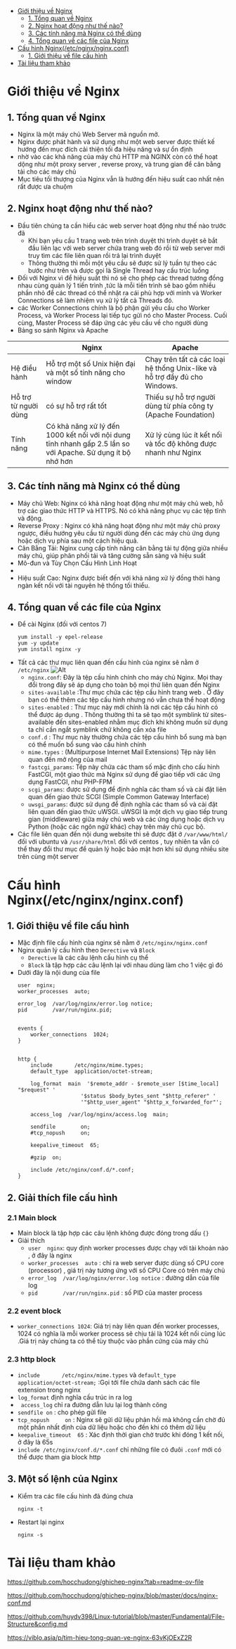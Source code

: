 - [Giới thiệu về Nginx](#giới-thiệu-về-nginx)
  - [1. Tổng quan về Nginx](#1-tổng-quan-về-nginx)
  - [2. Nginx hoạt động như thế nào?](#2-nginx-hoạt-động-như-thế-nào)
  - [3. Các tính năng mà Nginx có thể dùng](#3-các-tính-năng-mà-nginx-có-thể-dùng)
  - [4. Tổng quan về các file của Nginx](#4-tổng-quan-về-các-file-của-nginx)
- [Cấu hình Nginx(/etc/nginx/nginx.conf)](#cấu-hình-nginxetcnginxnginxconf)
  - [1. Giới thiệu về file cấu hình](#1-giới-thiệu-về-file-cấu-hình)
- [Tài liệu tham khảo](#tài-liệu-tham-khảo)
# Giới thiệu về Nginx
## 1. Tổng quan về Nginx
- Nginx là một máy chủ Web Server mã nguồn mở.
- Nginx được phát hành và sử dụng như một web server được thiết kế hướng đến mục đích cải thiện tối đa hiệu năng và sự ổn định
- nhờ vào các khả năng của máy chủ HTTP mà NGINX còn có thể hoạt dộng như một proxy server , reverse proxy, và trung gian để cân bằng tải cho các máy chủ
- Mục tiêu tối thượng của Nginx vẫn là hướng đến hiệu suất cao nhất nên rất được ưa chuộm
## 2. Nginx hoạt động như thế nào?
- Đầu tiên chúng ta cần hiểu các web server hoạt động như thế nào trước đã
  - Khi bạn yêu cầu 1 trang web trên trình duyệt thì trình duyệt sẽ bắt đầu liên lạc với web server chứa trang web đó rồi từ web server mới truy tìm các file liên quan rồi trả lại trình duyệt
  - Thông thường thì mỗi một yêu cầu sẽ được sử lý tuần tự theo các bước như trên và được gọi là Single Thread hay cấu trúc luồng
- Đối với Nginx vì để hiệu suất thì nó sẽ cho phép các thread tương đồng nhau cùng quản lý 1 tiến trình ,tức là mỗi tiến trình sẽ bao gồm nhiều phần nhỏ để các thread có thể nhặt ra cái phù hợp với mình và Worker Connections sẽ làm nhiệm vụ xử lý tất cả Threads đó.
- các Worker Connections chính là bộ phận gửi yêu cầu cho Worker Process, và Worker Process lại tiếp tục gửi nó cho Master Process. Cuối cùng, Master Process sẽ đáp ứng các yêu cầu về cho người dùng
- Bảng so sánh Nginx và Apache

||Nginx|Apache|
|-|----|------|
|Hệ điều hành|Hỗ trợ một số Unix hiện đại và một số tính năng cho window|Chạy trên tất cả các loại hệ thống Unix-like và hỗ trợ đầy đủ cho Windows.|
|Hỗ trợ từ người dùng|có sự hỗ trợ rất tốt|Thiếu sự hỗ trợ người dùng từ phía công ty (Apache Foundation)|
|Tính năng|Có khả năng xử lý đến 1000 kết nối với nội dung tĩnh nhanh gấp 2.5 lần so với Apache. Sử dụng ít bộ nhớ hơn|Xử lý cùng lúc ít kết nối và tốc độ không được nhanh như Nginx|

## 3. Các tính năng mà Nginx có thể dùng
- Máy chủ Web: Nginx có khả năng hoạt động như một máy chủ web, hỗ trợ các giao thức HTTP và HTTPS. Nó có khả năng phục vụ các tệp tĩnh và động.
- Reverse Proxy : Nginx có khả năng hoạt động như một máy chủ proxy ngược, điều hướng yêu cầu từ người dùng đến các máy chủ ứng dụng hoặc dịch vụ phía sau một cách hiệu quả.
- Cân Bằng Tải: Nginx cung cấp tính năng cân bằng tải tự động giữa nhiều máy chủ, giúp phân phối tải và tăng cường sẵn sàng và hiệu suất
- Mô-đun và Tùy Chọn Cấu Hình Linh Hoạt
- 
- Hiệu suất Cao: Nginx được biết đến với khả năng xử lý đồng thời hàng ngàn kết nối với tài nguyên hệ thống tối thiểu.
## 4. Tổng quan về các file của Nginx
- Để cài Nginx (đối với centos 7)
  ```
  yum install -y epel-release
  yum -y update
  yum install nginx -y
  ```
- Tất cả các thư mục liên quan đến cấu hình của nginx sẽ nằm ở `/etc/nginx` 
  ![Alt](/thuctap/anh/Screenshot_685.png)
  - `nginx.conf`: Đây là tệp cấu hình chính cho máy chủ Nginx. Mọi thay đổi trong đây sẽ áp dụng cho toàn bộ mọi thứ liên quan đến Nginx
  - `sites-available` :Thư mục chứa các tệp cấu hình trang web . Ở đây bạn có thể thêm các tệp cấu hình nhưng nó vẫn chưa thể hoạt động
  - `sites-enabled` : Thư mục này mới chính là nơi các tệp cấu hình có thể được áp dụng . Thông thường thì ta sẽ tạo một symblink từ sites-available đến sites-enabled nhằm mục đích khi không muốn sử dụng ta chỉ cần ngắt symblink chứ không cần xóa file
  - `conf.d` : Thư mục này thường chứa các tệp cấu hình bổ sung mà bạn có thể muốn bổ sung vào cấu hình chính
  - `mime.types` : (Multipurpose Internet Mail Extensions) Tệp này liên quan đến mở rộng của mail
  - `fastcgi_params`: Tệp này chứa các tham số mặc định cho cấu hình FastCGI, một giao thức mà Nginx sử dụng để giao tiếp với các ứng dụng FastCGI, như PHP-FPM
  - `scgi_params`: được sử dụng để định nghĩa các tham số và cài đặt liên quan đến giao thức SCGI (Simple Common Gateway Interface)
  - `uwsgi_params`:  được sử dụng để định nghĩa các tham số và cài đặt liên quan đến giao thức uWSGI. uWSGI là một dịch vụ giao tiếp trung gian (middleware) giữa máy chủ web và các ứng dụng hoặc dịch vụ Python (hoặc các ngôn ngữ khác) chạy trên máy chủ cục bộ.
- Các file liên quan đến nội dung website thì sẽ được đặt ở `/var/www/html/` đối với ubuntu và `/usr/share/html` đối với centos , tuy nhiên ta vẫn có thể thay đổi thư mục để quản lý hoặc bảo mật hơn khi sử dụng nhiều site trên cùng một server
# Cấu hình Nginx(/etc/nginx/nginx.conf)
## 1. Giới thiệu về file cấu hình
- Mặc định file cấu hình của nginx sẽ nằm ở `/etc/nginx/nginx.conf`
- Nginx quản lý cấu hình theo `Derective` và `Block`
  - `Derective` là các câu lệnh cấu hình cụ thể
  - `Block` là tập hợp các câu lệnh lại với nhau dùng làm cho 1 việc gì đó
- Dưới đây là nội dung của file
    ```
    user  nginx;
    worker_processes  auto;

    error_log  /var/log/nginx/error.log notice;
    pid        /var/run/nginx.pid;


    events {
        worker_connections  1024;
    }


    http {
        include       /etc/nginx/mime.types;
        default_type  application/octet-stream;

        log_format  main  '$remote_addr - $remote_user [$time_local] "$request" '
                        '$status $body_bytes_sent "$http_referer" '
                        '"$http_user_agent" "$http_x_forwarded_for"';

        access_log  /var/log/nginx/access.log  main;

        sendfile        on;
        #tcp_nopush     on;

        keepalive_timeout  65;

        #gzip  on;

        include /etc/nginx/conf.d/*.conf;
    }
  ```
## 2. Giải thích file cấu hình
### 2.1 Main block
- Main block là tập hợp các câu lệnh không được đóng trong dấu `{}` 
- Giải thích
  - `user  nginx`: quy định worker processes được chạy với tài khoản nào , ở đây là nginx
  - `worker_processes  auto` : chỉ ra web server được dùng số CPU core (processor) , giá trị này tương ứng với số CPU Core có trên máy chủ
  - `error_log  /var/log/nginx/error.log notice` : đường dẫn của file log
  - `pid        /var/run/nginx.pid` : số PID của master process
### 2.2 event block
- `worker_connections 1024`: Giá trị này liên quan đến worker processes, 1024 có nghĩa là mỗi worker process sẽ chịu tải là 1024 kết nối cùng lúc .Giá trị này chúng ta có thể tùy thuộc vào phần cứng của máy chủ 

### 2.3 http block
- `include       /etc/nginx/mime.types` và `default_type  application/octet-stream;` :Gọi tới file chứa danh sách các file extension trong nginx
- `log_format` định nghĩa cấu trúc in ra log
- ` access_log` chỉ ra đường dẫn lưu lại log thành công
- `sendfile on` : cho phép gửi file
- `tcp_nopush     on` : Nginx sẽ gửi dữ liệu phản hồi mà không cần chờ đủ một phần nhất định của dữ liệu hoặc cho đến khi có thêm dữ liệu
- `keepalive_timeout  65` :  Xác định thời gian chờ trước khi đóng 1 kết nối, ở đây là 65s
- `include /etc/nginx/conf.d/*.conf` chỉ những file có đuôi `.conf` mới có thể được tham gia block http

## 3. Một số lệnh của Nginx
- Kiểm tra các file cấu hình đã đúng chưa
  ```
  nginx -t
  ```
- Restart lại nginx
  ```
  nginx -s
  ```
# Tài liệu tham khảo
https://github.com/hocchudong/ghichep-nginx?tab=readme-ov-file

https://github.com/hocchudong/ghichep-nginx/blob/master/docs/nginx-conf.md

https://github.com/huydv398/Linux-tutorial/blob/master/Fundamental/File-Structure&config.md

https://viblo.asia/p/tim-hieu-tong-quan-ve-nginx-63vKjOExZ2R